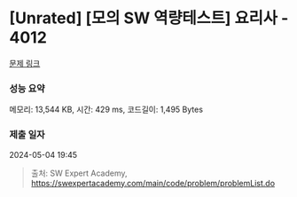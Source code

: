 # [Unrated] [모의 SW 역량테스트] 요리사 - 4012 

[문제 링크](https://swexpertacademy.com/main/code/problem/problemDetail.do?contestProbId=AWIeUtVakTMDFAVH) 

### 성능 요약

메모리: 13,544 KB, 시간: 429 ms, 코드길이: 1,495 Bytes

### 제출 일자

2024-05-04 19:45



> 출처: SW Expert Academy, https://swexpertacademy.com/main/code/problem/problemList.do